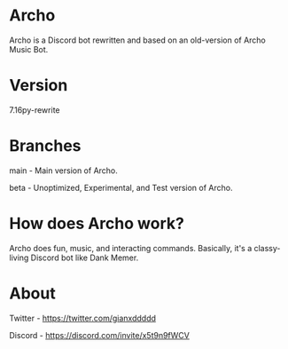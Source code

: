 # Archo
Archo is a Discord bot rewritten and based on an old-version of Archo Music Bot.

# Version
7.16py-rewrite

# Branches
main - Main version of Archo.

beta - Unoptimized, Experimental, and Test version of Archo.

# How does Archo work?
Archo does fun, music, and interacting commands. Basically, it's a classy-living Discord bot like Dank Memer.

# About
Twitter - https://twitter.com/gianxddddd

Discord - https://discord.com/invite/x5t9n9fWCV
